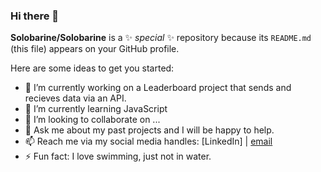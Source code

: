### Hi there 👋

**Solobarine/Solobarine** is a ✨ _special_ ✨ repository because its `README.md` (this file) appears on your GitHub profile.

Here are some ideas to get you started:

- 🔭 I’m currently working on a Leaderboard project that sends and recieves data via an API.
- 🌱 I’m currently learning JavaScript
- 👯 I’m looking to collaborate on ...
- 💬 Ask me about my past projects and I will be happy to help.
- 📫 Reach me via my social media handles: [LinkedIn] | [email](wwww.solobarine@gmail.com)
- ⚡ Fun fact: I love swimming, just not in water.
